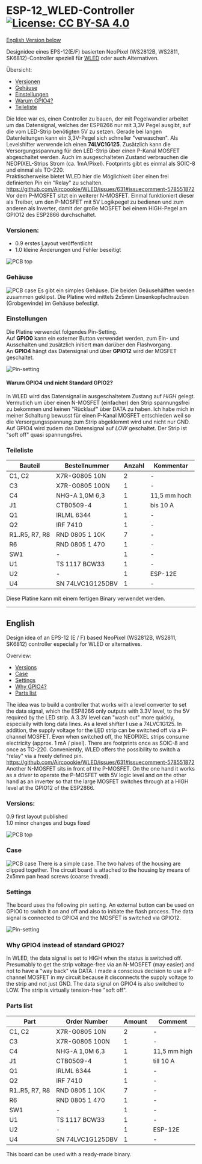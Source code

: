 # ESP-12_WLED-Controller  [![License: CC BY-SA 4.0](https://img.shields.io/badge/License-CC%20BY--SA%204.0-lightgrey.svg)](https://creativecommons.org/licenses/by-sa/4.0/)
[English Version below](https://github.com/der-pw/ESP-12_WLED-Controller#english)

Designidee eines EPS-12(E/F) basierten NeoPixel (WS2812B, WS2811, SK6812)-Controller speziell für [WLED](https://github.com/Aircoookie/WLED) oder auch Alternativen.

Übersicht:
 - [Versionen](https://github.com/der-pw/ESP-12_WLED-Controller#versionen)
 - [Gehäuse](https://github.com/der-pw/ESP-12_WLED-Controller#gehäuse) 
 - [Einstellungen](https://github.com/der-pw/ESP-12_WLED-Controller#einstellungen)
 - [Warum GPIO4?](https://github.com/der-pw/ESP-12_WLED-Controller#warum-gpio4-und-nicht-standard-gpio2)
 - [Teileliste](https://github.com/der-pw/ESP-12_WLED-Controller#teileliste)

Die Idee war es, einen Controller zu bauen, der mit Pegelwandler arbeitet um das Datensignal, welches der ESP8266 nur mit 3,3V Pegel ausgibt, auf die vom LED-Strip benötigten 5V zu setzen. Gerade bei langen Datenleitungen kann ein 3,3V-Pegel sich schneller "verwaschen". 
Als Levelshifter werwende ich einen **74LVC1G125**.
Zusätzlich kann die Versorgungsspannung für den LED-Strip über einen P-Kanal MOSFET abgeschaltet werden. Auch im ausgeschalteten Zustand verbrauchen die NEOPIXEL-Strips Strom (ca. 1mA/Pixel). 
Footprints gibt es einmal als SOIC-8 und einmal als TO-220.  
Praktischerweise bietet WLED hier die Möglichkeit über einen frei definierten Pin ein "Relay" zu schalten. https://github.com/Aircoookie/WLED/issues/631#issuecomment-578551872  
Vor dem P-MOSFET sitzt ein weiterer N-MOSFET. Einmal funktioniert dieser als Treiber, um den P-MOSFET mit 5V Logikpegel zu bedienen und zum anderen als Inverter, damit der große MOSFET bei einem HIGH-Pegel am GPIO12 des ESP2866 durchschaltet.


### Versionen:
 - 0.9 erstes Layout veröffentlicht
 - 1.0 kleine Änderungen und Fehler beseitigt

![PCB top](https://github.com/der-pw/ESP-12_WLED-Controller/blob/main/PCB_top.jpg)

### Gehäuse
![PCB case](https://github.com/der-pw/ESP-12_WLED-Controller/blob/main/Case/Controller_case.jpg)
Es gibt ein simples Gehäuse. 
Die beiden Geäusehälften werden zusammen geklipst.
Die Platine wird mittels 2x5mm Linsenkopfschrauben (Grobgewinde) im Gehäuse befestigt.

### Einstellungen
Die Platine verwendet folgendes Pin-Setting.  
Auf **GPIO0** kann ein externer Button verwendet werden, zum Ein- und Ausschalten und zusätzlich initiert man darüber den Flashvorgang.  
An **GPIO4** hängt das Datensignal und über **GPIO12** wird der MOSFET geschaltet.

![Pin-setting](https://github.com/der-pw/ESP-12_WLED-Controller/blob/main/Pin-setting.jpg)

#### Warum GPIO4 und nicht Standard GPIO2?
In WLED wird das Datensignal in ausgeschaltetem Zustang auf *HIGH* gelegt. Vermutlich um über einen N-MOSFET (einfacher) den Strip spannungsfrei zu bekommen und keinen "Rücklauf" über DATA zu haben.
Ich habe mich in meiner Schaltung bewusst für einen P-Kanal MOSFET entschieden weil so die Versorgungsspannung zum Strip abgeklemmt wird und nicht nur GND.
Auf GPIO4 wird zudem das Datensignal auf *LOW* geschaltet. Der Strip ist "soft off" quasi spannungsfrei.

### Teileliste
Bauteil        | Bestellnummer    | Anzahl | Kommentar
-------------- | ---------------- | ------ | ---------
C1, C2         | X7R-G0805 10N    |   2    | -
C3             | X7R-G0805 100N   |   1    | -
C4             | NHG-A 1,0M 6,3   |   1    | 11,5 mm hoch
J1             | CTB0509-4        |   1    | bis 10 A
Q1             | IRLML 6344       |   1    | -
Q2             | IRF 7410         |   1    | -
R1..R5, R7, R8 | RND 0805 1 10K   |   7    | -
R6             | RND 0805 1 470   |   1    | -
SW1            | -                |   1    | -
U1             | TS 1117 BCW33    |   1    | -
U2             | -                |   1    | ESP-12E
U4             | SN 74LVC1G125DBV |   1    | -

Diese Platine kann mit einem fertigen Binary verwendet werden.

----
## English

Design idea of an EPS-12 (E / F) based NeoPixel (WS2812B, WS2811, SK6812) controller especially for WLED or alternatives.

Overview:
 - [Versions](https://github.com/der-pw/ESP-12_WLED-Controller#versions)
 - [Case](https://github.com/der-pw/ESP-12_WLED-Controller#case) 
 - [Settings](https://github.com/der-pw/ESP-12_WLED-Controller#settings)
 - [Why GPIO4?](https://github.com/der-pw/ESP-12_WLED-Controller#why-gpio4-instead-of-standard-gpio2)
 - [Parts list](https://github.com/der-pw/ESP-12_WLED-Controller#parts-list)
 

The idea was to build a controller that works with a level converter to set the data signal, which the ESP8266 only outputs with 3.3V level, to the 5V required by the LED strip. A 3.3V level can "wash out" more quickly, especially with long data lines. As a level shifter I use a 74LVC1G125. In addition, the supply voltage for the LED strip can be switched off via a P-channel MOSFET. Even when switched off, the NEOPIXEL strips consume electricity (approx. 1 mA / pixel). There are footprints once as SOIC-8 and once as TO-220.
Conveniently, WLED offers the possibility to switch a "relay" via a freely defined pin. https://github.com/Aircoookie/WLED/issues/631#issuecomment-578551872
Another N-MOSFET sits in front of the P-MOSFET. On the one hand it works as a driver to operate the P-MOSFET with 5V logic level and on the other hand as an inverter so that the large MOSFET switches through at a HIGH level at the GPIO12 of the ESP2866.

### Versions:
0.9 first layout published  
1.0 minor changes and bugs fixed  

![PCB top](https://github.com/der-pw/ESP-12_WLED-Controller/blob/main/PCB_top.jpg)

### Case
![PCB case](https://github.com/der-pw/ESP-12_WLED-Controller/blob/main/Case/Controller_case.jpg)
There is a simple case. The two halves of the housing are clipped together. The circuit board is attached to the housing by means of 2x5mm pan head screws (coarse thread).

### Settings
The board uses the following pin setting.
An external button can be used on GPIO0 to switch it on and off and also to initiate the flash process.
The data signal is connected to GPIO4 and the MOSFET is switched via GPIO12.

![Pin-setting](https://github.com/der-pw/ESP-12_WLED-Controller/blob/main/Pin-setting.jpg)

### Why GPIO4 instead of standard GPIO2?
In WLED, the data signal is set to HIGH when the status is switched off. Presumably to get the strip voltage-free via an N-MOSFET (may easier) and not to have a "way back" via DATA. I made a conscious decision to use a P-channel MOSFET in my circuit because it disconnects the supply voltage to the strip and not just GND. The data signal on GPIO4 is also switched to LOW. The strip is virtually tension-free "soft off".

### Parts list

Part           | Order Number     | Amount | Comment
-------------- | ---------------- | ------ | ---------
C1, C2         | X7R-G0805 10N    |   2    | -
C3             | X7R-G0805 100N   |   1    | -
C4             | NHG-A 1,0M 6,3   |   1    | 11,5 mm high
J1             | CTB0509-4        |   1    | till 10 A
Q1             | IRLML 6344       |   1    | -
Q2             | IRF 7410         |   1    | -
R1..R5, R7, R8 | RND 0805 1 10K   |   7    | -
R6             | RND 0805 1 470   |   1    | -
SW1            | -                |   1    | -
U1             | TS 1117 BCW33    |   1    | -
U2             | -                |   1    | ESP-12E
U4             | SN 74LVC1G125DBV |   1    | -


This board can be used with a ready-made binary.

